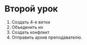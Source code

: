 # Второй урок

1. Создать 4-е ветки
2. Объеденить их
3. Создать конфликт
4. Отправить архив преподавателю.